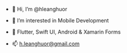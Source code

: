 - 👋 Hi, I’m @hleanghuor
- 👀 I’m interested in Mobile Development
- 🌱 Flutter, Swift UI, Android & Xamarin Forms

- 📫 h.leanghuor@gmail.com

<!---

- 💞️ I’m looking to collaborate on ...


hleanghuor/hleanghuor is a ✨ special ✨ repository because its `README.md` (this file) appears on your GitHub profile.
You can click the Preview link to take a look at your changes.
--->
